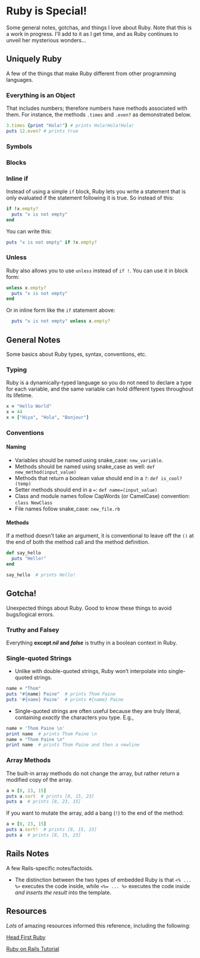 # Ruby is Special!

Some general notes, gotchas, and things I love about Ruby. Note that this is a work in progress. I'll add to it as I get time, and as Ruby continues to unveil her mysterious wonders...

## Uniquely Ruby

A few of the things that make Ruby different from other programming languages.

### Everything is an Object

That includes numbers; therefore numbers have methods associated with them. For instance, the methods `.times` and `.even?` as demonstrated below.

```ruby
3.times {print "Hola!"} # prints Hola!Hola!Hola!
puts 12.even? # prints true
```

### Symbols

### Blocks

### Inline if

Instead of using a simple `if` block, Ruby lets you write a statement that is only evaluated if the statement following it is true. So instead of this:

```ruby
if !x.empty?
  puts "x is not empty"
end
```

You can write this:

```ruby
puts "x is not empty" if !x.empty?
```

### Unless

Ruby also allows you to use `unless` instead of `if !`. You can use it in block form:

```ruby
unless x.empty?
  puts "x is not empty"
end
```

Or in inline form like the `if` statement above:

```ruby
  puts "x is not empty" unless x.empty?
```

## General Notes

Some basics about Ruby types, syntax, conventions, etc.

### Typing

Ruby is a dynamically-typed language so you do not need to declare a type for each variable, and the same variable can hold different types throughout its lifetime.

```ruby
x = "Hello World"
x = 44
x = ["Hiya", "Hola", "Bonjour"]
```
### Conventions

#### Naming

* Variables should be named using snake_case: `new_variable`.
* Methods should be named using snake_case as well: `def new_method(input_value)`
* Methods that return a boolean value should end in a `?`: `def is_cool?(temp)`
* Setter methods should end in a `=`: `def name=(input_value)`
* Class and module names follow CapWords (or CamelCase) convention: `class NewClass`
* File names follow snake_case: `new_file.rb`

#### Methods

If a method doesn't take an argument, it is conventional to leave off the `()` at the end of both the method call and the method definition.

```ruby
def say_hello
  puts "Hello!"
end

say_hello  # prints Hello!
```

## Gotcha!

Unexpected things about Ruby. Good to know these things to avoid bugs/logical errors.

### Truthy and Falsey

Everything **except _nil_ and _false_** is truthy in a boolean context in Ruby.

### Single-quoted Strings

* Unlike with double-quoted strings, Ruby won’t interpolate into single-quoted strings.

```ruby
name = "Thom"
puts "#{name} Paine"  # prints Thom Paine
puts '#{name} Paine'  # prints #{name} Paine
```

* Single-quoted strings are often useful because they are truly literal, containing *exactly* the characters you type. E.g.,

```ruby
name = 'Thom Paine \n'
print name  # prints Thom Paine \n
name = "Thom Paine \n"
print name  # prints Thom Paine and then a newline
```

### Array Methods

The built-in array methods do not change the array, but rather return a modified copy of the array.

```ruby
a = [8, 23, 15]
puts a.sort  # prints [8, 15, 23]
puts a  # prints [8, 23, 15]
```

If you want to mutate the array, add a bang (`!`) to the end of the method:

```ruby
a = [8, 23, 15]
puts a.sort!  # prints [8, 15, 23]
puts a  # prints [8, 15, 23]
```

## Rails Notes

A few Rails-specific notes/factoids.

* The distinction between the two types of embedded Ruby is that `<% ... %>` executes the code inside, while `<%= ... %>` executes the code inside *and inserts the result* into the template.

## Resources

*Lots* of amazing resources informed this reference, including the following:

[Head First Ruby](https://www.amazon.com/Head-First-Ruby-Brain-Friendly-Guide/dp/1449372651)

[Ruby on Rails Tutorial](https://www.railstutorial.org/book)
